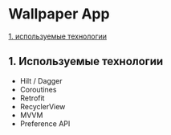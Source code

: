 # Wallpaper App

[1. используемые технологии](##1.-Используемые-технологии)

## 1. Используемые технологии

* Hilt / Dagger
* Coroutines
* Retrofit
* RecyclerView
* MVVM
* Preference API

